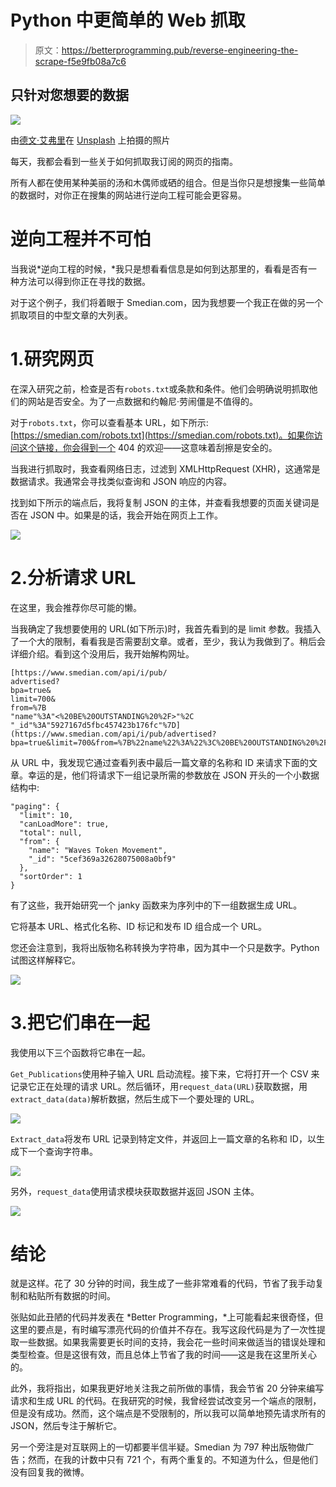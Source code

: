 # Python 中更简单的 Web 抓取

> 原文：<https://betterprogramming.pub/reverse-engineering-the-scrape-f5e9fb08a7c6>

## 只针对您想要的数据

![](img/aceba55a8022cd3467dcf119b70d7440.png)

由[德文·艾弗里](https://unsplash.com/@officialdavery?utm_source=unsplash&utm_medium=referral&utm_content=creditCopyText)在 [Unsplash](https://unsplash.com/s/photos/reverse?utm_source=unsplash&utm_medium=referral&utm_content=creditCopyText) 上拍摄的照片

每天，我都会看到一些关于如何抓取我订阅的网页的指南。

所有人都在使用某种美丽的汤和木偶师或硒的组合。但是当你只是想搜集一些简单的数据时，对你正在搜集的网站进行逆向工程可能会更容易。

# 逆向工程并不可怕

当我说*逆向工程的时候，*我只是想看看信息是如何到达那里的，看看是否有一种方法可以得到你正在寻找的数据。

对于这个例子，我们将着眼于 Smedian.com，因为我想要一个我正在做的另一个抓取项目的中型文章的大列表。

# 1.研究网页

在深入研究之前，检查是否有`robots.txt`或条款和条件。他们会明确说明抓取他们的网站是否安全。为了一点数据和约翰尼·劳闹僵是不值得的。

对于`robots.txt`，你可以查看基本 URL，如下所示:[https://smedian.com/robots.txt](https://smedian.com/robots.txt)。如果你访问这个链接，你会得到一个 404 的欢迎——这意味着刮擦是安全的。

当我进行抓取时，我查看网络日志，过滤到 XMLHttpRequest (XHR)，这通常是数据请求。我通常会寻找类似查询和 JSON 响应的内容。

找到如下所示的端点后，我将复制 JSON 的主体，并查看我想要的页面关键词是否在 JSON 中。如果是的话，我会开始在网页上工作。

![](img/987dec94290844524f909e176b8eb6fc.png)

# 2.分析请求 URL

在这里，我会推荐你尽可能的懒。

当我确定了我想要使用的 URL(如下所示)时，我首先看到的是 limit 参数。我插入了一个大的限制，看看我是否需要刮文章。或者，至少，我认为我做到了。稍后会详细介绍。看到这个没用后，我开始解构网址。

```
[https://www.smedian.com/api/i/pub/
advertised?
bpa=true&
limit=700&
from=%7B
"name"%3A"<%20BE%20OUTSTANDING%20%2F>"%2C
"_id"%3A"5927167d5fbc457423b176fc"%7D](https://www.smedian.com/api/i/pub/advertised?bpa=true&limit=700&from=%7B%22name%22%3A%22%3C%20BE%20OUTSTANDING%20%2F%3E%22%2C%22_id%22%3A%225927167d5fbc457423b176fc%22%7D)
```

从 URL 中，我发现它通过查看列表中最后一篇文章的名称和 ID 来请求下面的文章。幸运的是，他们将请求下一组记录所需的参数放在 JSON 开头的一个小数据结构中:

```
"paging": {
  "limit": 10,
  "canLoadMore": true,
  "total": null,
  "from": {
    "name": "Waves Token Movement",
    "_id": "5cef369a32628075008a0bf9"
  },
  "sortOrder": 1
}
```

有了这些，我开始研究一个 janky 函数来为序列中的下一组数据生成 URL。

它将基本 URL、格式化名称、ID 标记和发布 ID 组合成一个 URL。

您还会注意到，我将出版物名称转换为字符串，因为其中一个只是数字。Python 试图这样解释它。

![](img/80f0c2dd77f4c948e9fb7bb0d3ce60d9.png)

# 3.把它们串在一起

我使用以下三个函数将它串在一起。

`Get_Publications`使用种子输入 URL 启动流程。接下来，它将打开一个 CSV 来记录它正在处理的请求 URL。然后循环，用`request_data(URL)`获取数据，用`extract_data(data)`解析数据，然后生成下一个要处理的 URL。

![](img/331bd94cfd3f5c11b4a950d98d28c1f5.png)

`Extract_data`将发布 URL 记录到特定文件，并返回上一篇文章的名称和 ID，以生成下一个查询字符串。

![](img/c33d5a598bedc7bd57ac2b0f60af25b1.png)

另外，`request_data`使用请求模块获取数据并返回 JSON 主体。

![](img/d53bffa041786a9506b4064ce681dfea.png)

# 结论

就是这样。花了 30 分钟的时间，我生成了一些非常难看的代码，节省了我手动复制和粘贴所有数据的时间。

张贴如此丑陋的代码并发表在 *Better Programming，*上可能看起来很奇怪，但这里的要点是，有时编写漂亮代码的价值并不存在。我写这段代码是为了一次性提取一些数据。如果我需要更长时间的支持，我会花一些时间来做适当的错误处理和类型检查。但是这很有效，而且总体上节省了我的时间——这是我在这里所关心的。

此外，我将指出，如果我更好地关注我之前所做的事情，我会节省 20 分钟来编写请求和生成 URL 的代码。在我研究的时候，我曾经尝试改变另一个端点的限制，但是没有成功。然而，这个端点是不受限制的，所以我可以简单地预先请求所有的 JSON，然后专注于解析它。

另一个旁注是对互联网上的一切都要半信半疑。Smedian 为 797 种出版物做广告；然而，在我的计数中只有 721 个，有两个重复的。不知道为什么，但是他们没有回复我的微博。